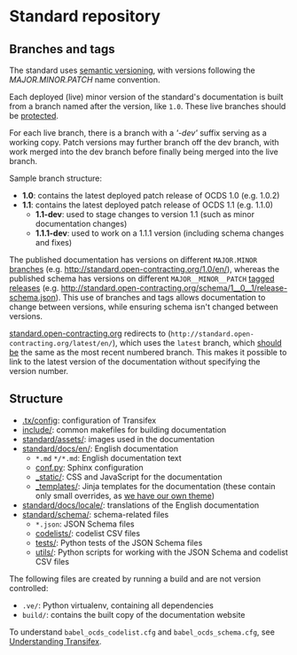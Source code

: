 # Standard repository

## Branches and tags

The standard uses [semantic versioning](http://semver.org/), with versions following the _MAJOR.MINOR.PATCH_ name convention.

Each deployed (live) minor version of the standard's documentation is built from a branch named after the version, like `1.0`. These live branches should be [protected](https://help.github.com/articles/about-protected-branches/).

For each live branch, there is a branch with a _'-dev'_ suffix serving as a working copy. Patch versions may further branch off the dev branch, with work merged into the dev branch before finally being merged into the live branch.

Sample branch structure:

* **1.0**: contains the latest deployed patch release of OCDS 1.0 (e.g. 1.0.2)
* **1.1**: contains the latest deployed patch release of OCDS 1.1 (e.g. 1.1.0)
  * **1.1-dev**: used to stage changes to version 1.1 (such as minor documentation changes)
  * **1.1.1-dev**: used to work on a 1.1.1 version (including schema changes and fixes)

The published documentation has versions on different `MAJOR.MINOR` [branches](https://github.com/open-contracting/standard/branches/all) (e.g. <http://standard.open-contracting.org/1.0/en/>), whereas the published schema has versions on different `MAJOR__MINOR__PATCH` [tagged releases](https://github.com/open-contracting/standard/releases) (e.g. <http://standard.open-contracting.org/schema/1__0__1/release-schema.json>). This use of branches and tags allows documentation to change between versions, while ensuring schema isn't changed between versions.

[standard.open-contracting.org](http://standard.open-contracting.org/) redirects to (`http://standard.open-contracting.org/latest/en/`), which uses the `latest` branch, which [should be](deployment) the same as the most recent numbered branch. This makes it possible to link to the latest version of the documentation without specifying the version number.

## Structure

* [.tx/config](https://github.com/open-contracting/standard/blob/HEAD/.tx/config): configuration of Transifex
* [include/](https://github.com/open-contracting/standard/tree/HEAD/include): common makefiles for building documentation
* [standard/assets/](https://github.com/open-contracting/standard/tree/HEAD/standard/assets): images used in the documentation
* [standard/docs/en/](https://github.com/open-contracting/standard/tree/HEAD/standard/docs/en): English documentation
  * `*.md` `*/*.md`: English documentation text
  * [conf.py](https://github.com/open-contracting/standard/blob/HEAD/standard/docs/en/conf.py): Sphinx configuration
  * [\_static/](https://github.com/open-contracting/standard/tree/HEAD/standard/docs/en/_static): CSS and JavaScript for the documentation
  * [\_templates/](https://github.com/open-contracting/standard/tree/HEAD/standard/docs/en/_templates): Jinja templates for the documentation (these contain only small overrides, as [we have our own theme](https://github.com/open-contracting/standard_theme))
* [standard/docs/locale/](https://github.com/open-contracting/standard/tree/HEAD/standard/docs/locale): translations of the English documentation
* [standard/schema/](https://github.com/open-contracting/standard/tree/HEAD/standard/schema): schema-related files
  * `*.json`: JSON Schema files
  * [codelists/](https://github.com/open-contracting/standard/tree/HEAD/standard/schema/codelists): codelist CSV files
  * [tests/](https://github.com/open-contracting/standard/tree/HEAD/standard/schema/tests): Python tests of the JSON Schema files
  * [utils/](https://github.com/open-contracting/standard/tree/HEAD/standard/schema/utils): Python scripts for working with the JSON Schema and codelist CSV files

The following files are created by running a build and are not version controlled:

* `.ve/`: Python virtualenv, containing all dependencies
* `build/`: contains the built copy of the documentation website

To understand `babel_ocds_codelist.cfg` and `babel_ocds_schema.cfg`, see [Understanding Transifex](../translation/understanding_transifex).
